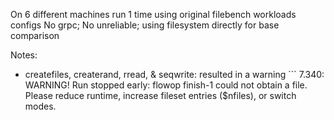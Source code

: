 On 6 different machines run 1 time using original filebench workloads configs
No grpc; No unreliable; using filesystem directly for base comparison 


Notes: 
-  createfiles, createrand, rread, & seqwrite:  resulted in a warning ```
      7.340: WARNING! Run stopped early:
      flowop finish-1 could not obtain a file. Please
      reduce runtime, increase fileset entries ($nfiles), or switch modes.
    ``` 